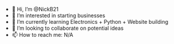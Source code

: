 - 👋 Hi, I’m @NickB21
- 👀 I’m interested in starting businesses
- 🌱 I’m currently learning Electronics + Python + Website building
- 💞️ I’m looking to collaborate on potential ideas
- 📫 How to reach me: N/A
